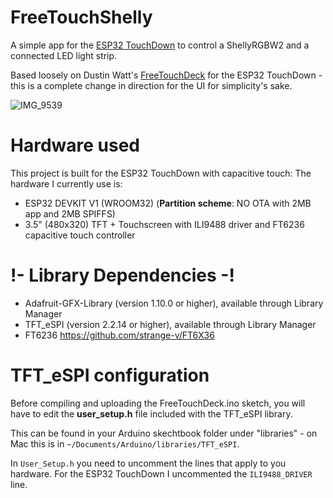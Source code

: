 # FreeTouchShelly
A simple app for the [ESP32 TouchDown](https://github.com/DustinWatts/esp32-touchdown) to control a ShellyRGBW2 and a connected LED light strip.

Based loosely on Dustin Watt's [FreeTouchDeck](https://github.com/DustinWatts/FreeTouchDeck) for the ESP32 TouchDown - this is a complete change in direction for the UI for simplicity's sake.

![IMG_9539](https://user-images.githubusercontent.com/99176/121272210-48c24f00-c8bd-11eb-928d-aea04a61600e.png)

# Hardware used

This project is built for the ESP32 TouchDown with capacitive touch:
The hardware I currently use is:

- ESP32 DEVKIT V1 (WROOM32) (**Partition scheme**: NO OTA with 2MB app and 2MB SPIFFS)
- 3.5" (480x320) TFT + Touchscreen with ILI9488 driver and FT6236 capacitive touch controller

# !- Library Dependencies -!
- Adafruit-GFX-Library (version 1.10.0 or higher), available through Library Manager
- TFT_eSPI (version 2.2.14 or higher), available through Library Manager
- FT6236 https://github.com/strange-v/FT6X36

# TFT_eSPI configuration

Before compiling and uploading the FreeTouchDeck.ino sketch, you will have to edit the **user_setup.h** file included with the TFT_eSPI library.

This can be found in your Arduino skechtbook folder under "libraries" - on Mac this is in `~/Documents/Arduino/libraries/TFT_eSPI`.

In `User_Setup.h` you need to uncomment the lines that apply to you hardware. For the ESP32 TouchDown I uncommented the `ILI9488_DRIVER` line.
